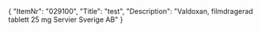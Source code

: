 {
  "ItemNr": "029100",
  "Title": "test",
  "Description": "Valdoxan, filmdragerad tablett 25 mg Servier Sverige AB"
}